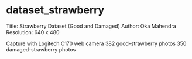 # dataset_strawberry
Title: Strawberry Dataset (Good and Damaged) 
Author: Oka Mahendra
Resolution: 640 x 480

Capture with Logitech C170 web camera
382 good-strawberry photos
350 damaged-strawberry photos


